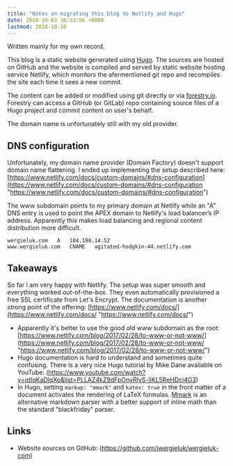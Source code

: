 ```yaml
---
title: "Notes on migrating this blog to Netlify and Hugo"
date: 2018-10-03 16:33:56 +0000
lastmod: 2018-10-20
---
```


Written mainly for my own record.

This blog is a static website generated using [Hugo](gohugo.io). The sources
are hosted on GitHub and the website is compiled and served by static website
hosting service Netlify, which monitors the afermentioned git repo and
recompiles the site each time it sees a new commit.

The content can be added or modified using git
directly or via [forestry.io](https://www.forestry.io).
Forestry can access a GitHub (or GitLab) repo containing source files of a Hugo
project and commit content on user's behalf.

The domain name is unfortunately still with my old provider. 

## DNS configuration

Unfortunately, my domain name provider (Domain Factory) doesn't support domain
name flattening. I ended up implementing the setup described here:
[https://www.netlify.com/docs/custom-domains/#dns-configuration](https://www.netlify.com/docs/custom-domains/#dns-configuration
"https://www.netlify.com/docs/custom-domains/#dns-configuration")

The www subdomain points to my primary domain at Netlify while an "A" DNS entry
is used to point the APEX domain to Netlify's load balancer’s IP address. Apparently
this makes load balancing and regional content distribution more difficult.

    wergieluk.com	A	104.198.14.52
    www.wergieluk.com	CNAME	agitated-hodgkin-44.netlify.com

## Takeaways

So far I am very happy with Netlify. The setup was super smooth and everything
worked out-of-the-box.  They even automatically provisioned a free SSL
certificate from Let's Encrypt. The documentation is another strong point of
the offering:
[https://www.netlify.com/docs/](https://www.netlify.com/docs/ "https://www.netlify.com/docs/")

* Apparently it's better to use the good old www subdomain as the root: [https://www.netlify.com/blog/2017/02/28/to-www-or-not-www/](https://www.netlify.com/blog/2017/02/28/to-www-or-not-www/ "https://www.netlify.com/blog/2017/02/28/to-www-or-not-www/")
* Hugo documentation is hard to understand and sometimes quite confusing. There
  is a very nice Hugo tutorial by Mike Dane available on YouTube:
  (https://www.youtube.com/watch?v=qtIqKaDlqXo&list=PLLAZ4kZ9dFpOnyRlyS-liKL5ReHDcj4G3)
* In Hugo, setting `markup: "mmark"` and `katex: true` in the front matter of a
  document activates the rendering of LaTeX formulas.
  [Mmark](https://mmark.nl/) is an alternative markdown parser with a better
  support of inline math than the standard "blackfriday" parser.

## Links

* Website sources on GitHub: (https://github.com/jwergieluk/wergieluk-com)

<!-- vim: set syntax=markdown: set spelllang=en: set spell: -->
